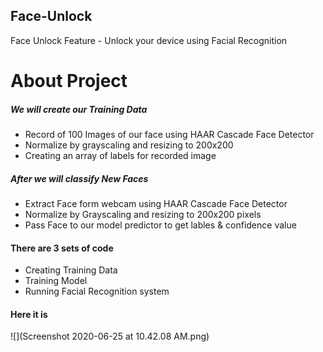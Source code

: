 ## Face-Unlock
Face Unlock Feature - Unlock your device using Facial Recognition

<h1> About Project </h1>

<h5> We will create our Training Data </h5>
<ul>
  <li>Record of 100 Images of our face using HAAR Cascade Face Detector</li>
  <li>Normalize by grayscaling and resizing to 200x200</li>
  <li>Creating an array of labels for recorded image</li>
</ul>

<h5>After we will classify New Faces</h5>
<ul>
  <li> Extract Face form webcam using HAAR Cascade Face Detector </li>
  <li> Normalize by Grayscaling and resizing to 200x200 pixels</li>
  <li> Pass Face to our model predictor to get lables & confidence value</li>
</ul>


<h4> There are 3 sets of code </h4>
<ul>
  <li>Creating Training Data</li>
  <li>Training Model</li>
  <li>Running Facial Recognition system</li>
 </ul>
 
 <h4> Here it is </h4>
 
 ![](Screenshot 2020-06-25 at 10.42.08 AM.png)
